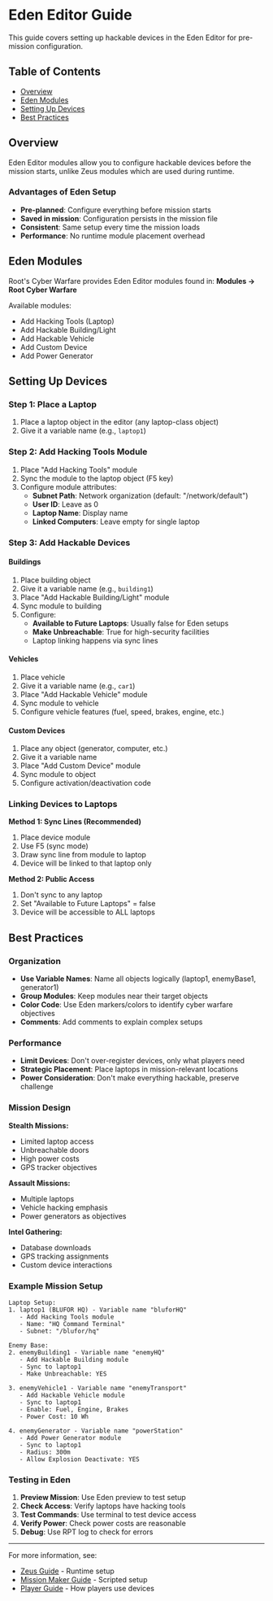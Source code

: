 # Eden Editor Guide

This guide covers setting up hackable devices in the Eden Editor for pre-mission configuration.

## Table of Contents

- [Overview](#overview)
- [Eden Modules](#eden-modules)
- [Setting Up Devices](#setting-up-devices)
- [Best Practices](#best-practices)

## Overview

Eden Editor modules allow you to configure hackable devices before the mission starts, unlike Zeus modules which are used during runtime.

### Advantages of Eden Setup

- **Pre-planned**: Configure everything before mission starts
- **Saved in mission**: Configuration persists in the mission file
- **Consistent**: Same setup every time the mission loads
- **Performance**: No runtime module placement overhead

## Eden Modules

Root's Cyber Warfare provides Eden Editor modules found in:
**Modules → Root Cyber Warfare**

Available modules:
- Add Hacking Tools (Laptop)
- Add Hackable Building/Light
- Add Hackable Vehicle
- Add Custom Device
- Add Power Generator

## Setting Up Devices

### Step 1: Place a Laptop

1. Place a laptop object in the editor (any laptop-class object)
2. Give it a variable name (e.g., `laptop1`)

### Step 2: Add Hacking Tools Module

1. Place "Add Hacking Tools" module
2. Sync the module to the laptop object (F5 key)
3. Configure module attributes:
   - **Subnet Path**: Network organization (default: "/network/default")
   - **User ID**: Leave as 0
   - **Laptop Name**: Display name
   - **Linked Computers**: Leave empty for single laptop

### Step 3: Add Hackable Devices

#### Buildings

1. Place building object
2. Give it a variable name (e.g., `building1`)
3. Place "Add Hackable Building/Light" module
4. Sync module to building
5. Configure:
   - **Available to Future Laptops**: Usually false for Eden setups
   - **Make Unbreachable**: True for high-security facilities
   - Laptop linking happens via sync lines

#### Vehicles

1. Place vehicle
2. Give it a variable name (e.g., `car1`)
3. Place "Add Hackable Vehicle" module
4. Sync module to vehicle
5. Configure vehicle features (fuel, speed, brakes, engine, etc.)

#### Custom Devices

1. Place any object (generator, computer, etc.)
2. Give it a variable name
3. Place "Add Custom Device" module
4. Sync module to object
5. Configure activation/deactivation code

### Linking Devices to Laptops

**Method 1: Sync Lines (Recommended)**
1. Place device module
2. Use F5 (sync mode)
3. Draw sync line from module to laptop
4. Device will be linked to that laptop only

**Method 2: Public Access**
1. Don't sync to any laptop
2. Set "Available to Future Laptops" = false
3. Device will be accessible to ALL laptops

## Best Practices

### Organization

- **Use Variable Names**: Name all objects logically (laptop1, enemyBase1, generator1)
- **Group Modules**: Keep modules near their target objects
- **Color Code**: Use Eden markers/colors to identify cyber warfare objectives
- **Comments**: Add comments to explain complex setups

### Performance

- **Limit Devices**: Don't over-register devices, only what players need
- **Strategic Placement**: Place laptops in mission-relevant locations
- **Power Consideration**: Don't make everything hackable, preserve challenge

### Mission Design

**Stealth Missions:**
- Limited laptop access
- Unbreachable doors
- High power costs
- GPS tracker objectives

**Assault Missions:**
- Multiple laptops
- Vehicle hacking emphasis
- Power generators as objectives

**Intel Gathering:**
- Database downloads
- GPS tracking assignments
- Custom device interactions

### Example Mission Setup

```
Laptop Setup:
1. laptop1 (BLUFOR HQ) - Variable name "bluforHQ"
   - Add Hacking Tools module
   - Name: "HQ Command Terminal"
   - Subnet: "/blufor/hq"

Enemy Base:
2. enemyBuilding1 - Variable name "enemyHQ"
   - Add Hackable Building module
   - Sync to laptop1
   - Make Unbreachable: YES

3. enemyVehicle1 - Variable name "enemyTransport"
   - Add Hackable Vehicle module
   - Sync to laptop1
   - Enable: Fuel, Engine, Brakes
   - Power Cost: 10 Wh

4. enemyGenerator - Variable name "powerStation"
   - Add Power Generator module
   - Sync to laptop1
   - Radius: 300m
   - Allow Explosion Deactivate: YES
```

### Testing in Eden

1. **Preview Mission**: Use Eden preview to test setup
2. **Check Access**: Verify laptops have hacking tools
3. **Test Commands**: Use terminal to test device access
4. **Verify Power**: Check power costs are reasonable
5. **Debug**: Use RPT log to check for errors

---

For more information, see:
- [Zeus Guide](Zeus-Guide) - Runtime setup
- [Mission Maker Guide](Mission-Maker-Guide) - Scripted setup
- [Player Guide](Player-Guide) - How players use devices
